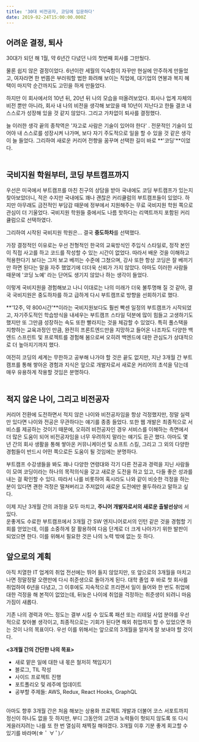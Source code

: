 ```yaml
---
title: '30대 비전공자, 코딩에 입문하다'
date: 2019-02-24T15:00:00.000Z
---
```

## 어려운 결정, 퇴사

30대가 되던 해 1월, 약 6년간 다녔던 나의 첫번째 회사를 그만뒀다.

물론 쉽지 않은 결정이었다. 6년이란 세월의 익숙함이 자꾸만 현실에 안주하게 만들었고, 여자라면 한 번쯤은 부러워할 법한 화려해 보이는 직업에, 대기업의 연봉과 복지 혜택이 마지막 순간까지도 고민을 하게 만들었다.

하지만 이 회사에서의 10년 뒤, 20년 뒤 나의 모습을 떠올려보았다. 회사나 업계 자체의 비전 뿐만 아니라, 회사 내 나의 비전을 생각해 보았을 때 10년이 지난다고 한들 결코 내 스스로가 성장해 있을 것 같지 않았다. 그리고 가차없이 퇴사를 결정했다.

늘 이러한 생각 끝의 종착역은 '자고로 사람은 기술이 있어야 한다' . 전문적인 기술이 있어야 내 스스로를 성장시켜 나가며, 보다 자기 주도적으로 일을 할 수 있을 것 같은 생각이 늘 들었다. 그리하여 새로운 커리어 전향을 꿈꾸며 선택한 길이 바로 **'코딩'**이었다.
<br />
<br />

## 국비지원 학원부터, 코딩 부트캠프까지

우선은 미국에서 부트캠프를 마친 친구의 상담을 받아 국내에도 코딩 부트캠프가 있는지 찾아보았더니, 적은 수지만 국내에도 꽤나 괜찮은 커리큘럼의 부트캠프들이 있었다. 하지만 아무래도 금전적인 부담감 때문에 정부에서 지원해주는 무료 국비지원 학원 쪽으로 관심이 더 기울었다. 국비지원 학원들 중에서도 나름 핫하다는 리액트까지 포함된 커리큘럼으로 선택하였다.

그리하여 시작된 국비지원 학원은… 결국 **중도하차**를 선택했다.

가장 결정적인 이유로는 우선 전형적인 한국의 교육방식인 주입식 스타일로, 정작 본인이 직접 사고를 하고 코드를 작성할 수 있는 시간이 없었다. 따라서 배운 것을 이해하고 적용한다기 보다는 그저 보고 베끼는 수준에 그쳤으며, 강사 또한 항상 코딩은 잘 베끼기만 하면 된다는 말을 자주 했었기에 더더욱 신뢰가 가지 않았다. 아마도 이러한 사람들 때문에 '코딩 노예' 라는 단어도 생기지 않았나 하는 생각이 들었다.

이렇게 국비지원을 경험해보고 나니 이대로는 나의 미래가 더욱 불투명해 질 것 같아, 결국 국비지원은 중도하차를 하고 급하게 다시 부트캠프로 방향을 선회하기로 했다.

**'12주, 약 800시간'**이라는 국비지원보다도 훨씬 빡센 일정의 부트캠프가 시작되었고, 자기주도적인 학습방식을 내세우는 부트캠프 스타일 덕분에 많이 힘들고 고생하기도 했지만 또 그만큼 성장하는 속도 또한 빨라지는 것을 체감할 수 있었다. 특히 풀스택을 지향하는 교육과정인 만큼, 완전히 프론트엔드만을 지망하고 들어온 나조차도 다양한 백엔드 스프린트 및 프로젝트를 경험해 봄으로써 오히려 백엔드에 대한 관심도가 상대적으로 더 높아지기까지 했다.

여전히 코딩의 세계는 무한하고 공부해 나가야 할 것은 끝도 없지만, 지난 3개월 간 부트캠프를 통해 쌓아온 경험과 지식은 앞으로 개발자로서 새로운 커리어의 초석을 닦는데 매우 유용하게 작용할 것임은 분명하다.
<br />
<br />

## 적지 않은 나이, 그리고 비전공자

커리어 전환에 도전하면서 적지 않은 나이와 비전공자임을 항상 걱정했지만, 정말 실력만 있다면 나이와 전공은 무관하다는 얘기를 종종 들었다.
또한 웹 개발은 최종적으로 서비스를 제공하는 것이기 때문에, 오히려 비전공자인 경우 서비스를 이해하는 측면에서 더 많은 도움이 되어 비전공자임을 너무 우려하지 말라는 얘기도 듣곤 했다.
아마도 몇 년 간의 회사 생활을 통해 쌓아온 커뮤니케이션 및 소프트 스킬, 그리고 그 외의 다양한 경험들이 반드시 어떤 쪽으로든 도움이 될 것임에는 분명하다.

부트캠프 수강생들을 봐도 꽤나 다양한 연령대와 각기 다른 전공과 경력을 지닌 사람들이 모여 코딩이라는 하나의 목적의식을 갖고 새로운 도전을 하고 있고, 다들 좋은 성과를 내는 걸 확인할 수 있다. 따라서 나를 비롯하여 혹시라도 나와 같이 비슷한 걱정을 하는 분이 있다면 괜한 걱정은 떨쳐버리고 주저없이 새로운 도전에만 몰두하라고 말하고 싶다.

이제 지난 3개월 간의 과정을 모두 마치고, **주니어 개발자로서의 새로운 출발선상**에 서있다.  
운좋게도 수료한 부트캠프에서 3개월 간 SW 엔지니어로서의 인턴 같은 것을 경험할 기회를 얻었는데, 이를 소중하게 잘 활용하여 다음 단계로 더 크게 나아가기 위한 발판이 되었으면 한다. 이를 위해서 필요한 것은 나의 노력 밖에 없는 듯 하다.

## 앞으로의 계획

아직 치열한 IT 업계의 취업 전선에는 뛰어 들지 않았지만, 또 앞으로의 3개월을 마치고 나면 정말정말 오랜만에 다시 취준생으로 돌아가게 된다. 대학 졸업 후 바로 첫 회사를 취업하여 6년을 다녔고, 그 이후에도 지속적으로 프리랜서 일이 들어와 한 번도 취업에 대한 걱정을 해 본적이 없었는데, 뒤늦은 나이에 취업을 걱정하는 취준생이 되려니 마음가짐이 새롭다.

기존 나의 경력과 어느 정도는 결부 시킬 수 있도록 패션 또는 리테일 사업 분야를 우선적으로 찾아볼 생각이고, 최종적으로는 기회가 된다면 해외 취업까지 할 수 있었으면 하는 것이 나의 목표이다. 우선 이를 위해서는 앞으로의 3개월을 알차게 잘 보내야 할 것이다.

**<3개월 간의 간단한 나의 목표>**

- 새로 맡은 일에 대한 내 몫은 철저히 책임지기
- 블로그, TIL 작성
- 사이드 프로젝트 진행
- 포트폴리오 및 레주메 업데이트
- 공부할 주제들: AWS, Redux, React Hooks, GraphQL

<br />
아마도 향후 3개월 간은 처음 해보는 상용화 프로젝트 개발과 더불어 코스 서포트까지 정신이 하나도 없을 듯 하지만, 부디 그동안의 고민과 노력들이 헛되지 않도록 또 다시 게을러지려는 나를 또 한 번 열심히 채찍질 해야겠다.  
3개월 이후 기분 좋게 회고할 수 있기를 바라며(☆ ﾟ ∀ ﾟ) ⁄

<br />
<br />
<br />
<br />
